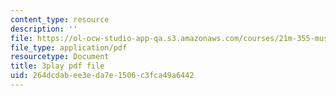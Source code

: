 ```yaml
---
content_type: resource
description: ''
file: https://ol-ocw-studio-app-qa.s3.amazonaws.com/courses/21m-355-musical-improvisation-spring-2013/264dcdabee3eda7e1506c3fca49a6442_SxMjq1RrI.pdf
file_type: application/pdf
resourcetype: Document
title: 3play pdf file
uid: 264dcdab-ee3e-da7e-1506-c3fca49a6442
---
```

